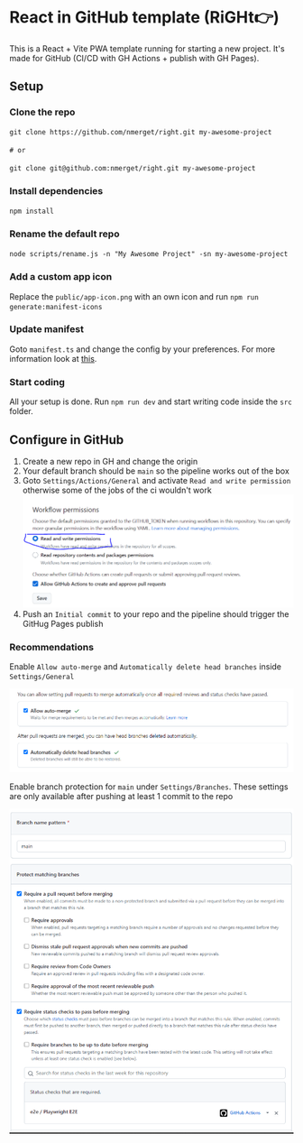 # React in GitHub template (RiGHt👉)

This is a React + Vite PWA template running for starting a new project.
It's made for GitHub (CI/CD with GH Actions + publish with GH Pages).

## Setup

### Clone the repo

```shell
git clone https://github.com/nmerget/right.git my-awesome-project

# or

git clone git@github.com:nmerget/right.git my-awesome-project
```

### Install dependencies

`npm install`

### Rename the default repo

`node scripts/rename.js -n "My Awesome Project" -sn my-awesome-project`

### Add a custom app icon

Replace the `public/app-icon.png` with an own icon and run `npm run generate:manifest-icons`

### Update manifest

Goto `manifest.ts` and change the config by your preferences. For more information look at [this](https://vite-pwa-org.netlify.app/guide/pwa-minimal-requirements.html#web-app-manifest).

### Start coding

All your setup is done. Run `npm run dev` and start writing code inside the `src` folder.

## Configure in GitHub

1. Create a new repo in GH and change the origin
2. Your default branch should be `main` so the pipeline works out of the box
3. Goto `Settings/Actions/General` and activate `Read and write permission` otherwise some of the jobs of the ci wouldn't work ![Write-permissions](public/write-permissions.png)
4. Push an `Initial commit` to your repo and the pipeline should trigger the GitHug Pages publish

### Recommendations

Enable `Allow auto-merge` and `Automatically delete head branches` inside `Settings/General`

![Auto-merge](public/auto-merge.png)

Enable branch protection for `main` under `Settings/Branches`. These settings are only available after pushing at least 1 commit to the repo

![branch-protection](public/branch-protection.png)
